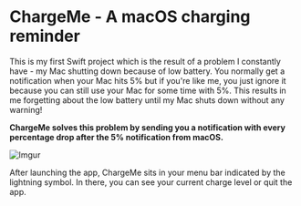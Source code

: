 # ChargeMe - A macOS charging reminder

This is my first Swift project which is the result of a problem I constantly have - my Mac shutting down because of low battery. 
You normally get a notification when your Mac hits 5% but if you're like me, you just ignore it because you can still use your Mac for some time with 5%.
This results in me forgetting about the low battery until my Mac shuts down without any warning!

<b>ChargeMe solves this problem by sending you a notification with every percentage drop after the 5% notification from macOS.</b>

![Imgur](https://i.imgur.com/tgBoKEK.png)

After launching the app, ChargeMe sits in your menu bar indicated by the lightning symbol. In there, you can see your current charge level or quit the app.

